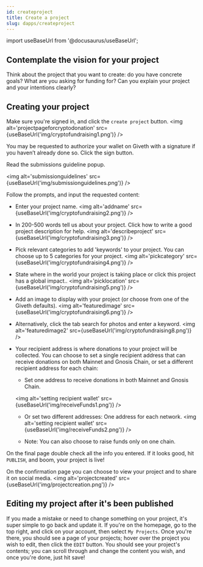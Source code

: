 ```yaml
---
id: createproject
title: Create a project
slug: dapps/createproject
---
```

import useBaseUrl from '@docusaurus/useBaseUrl';

## Contemplate the vision for your project
Think about the project that you want to create: do you have concrete goals? What are you asking for funding for? Can you explain your project and your intentions clearly?

## Creating your project
 Make sure you're signed in, and click the `create project` button.
 <img alt='projectpageforcryptodonation' src={useBaseUrl('img/cryptofundraising1.png')} />

 You may be requested to authorize your wallet on Giveth with a signature if you haven’t already done so. Click the sign button.

Read the submissions guideline popup.

<img alt='submissionguidelines' src={useBaseUrl('img/submissionguidelines.png')} />

Follow the prompts, and input the requested content:

 - Enter your project name.
<img alt='addname' src={useBaseUrl('img/cryptofundraising2.png')} />

 - In 200-500 words tell us about your project. Click how to write a good project description for help.
 <img alt='describeproject' src={useBaseUrl('img/cryptofundraising3.png')} />

 - Pick relevant categories to add 'keywords' to your project. You can choose up to 5 categories for your project.
 <img alt='pickcategory' src={useBaseUrl('img/cryptofundraising4.png')} />

 - State where in the world your project is taking place or click this project has a global impact..
<img alt='picklocation' src={useBaseUrl('img/cryptofundraising5.png')} />

 - Add an image to display with your project (or choose from one of the Giveth defaults).
 <img alt='featuredimage' src={useBaseUrl('img/cryptofundraising6.png')} />

 - Alternatively, click the tab search for photos and enter a keyword.
 <img alt='featuredimage2' src={useBaseUrl('img/cryptofundraising8.png')} />

 - Your recipient address is where donations to your project will be collected. You can choose to set a single recipient address that can receive donations on both Mainnet and Gnosis Chain, or set a different recipient address for each chain:

    - Set one address to receive donations in both Mainnet and Gnosis Chain.
    
    <img alt='setting recipient wallet' src={useBaseUrl('img/receiveFunds1.png')} />

    - Or set two different addresses: One address for each network.
    <img alt='setting recipient wallet' src={useBaseUrl('img/receiveFunds2.png')} />
    
    - Note: You can also choose to raise funds only on one chain.


On the final page double check all the info you entered. If it looks good, hit `PUBLISH`, and boom, your project is live! 

On the confirmation page you can choose to view your project and to share it on social media.
 <img alt='projectcreated' src={useBaseUrl('img/projectcreation.png')} />


## Editing my project after it's been published
If you made a mistake or need to change something on your project, it's super simple to go back and update it. If you're on the homepage, go to the top right, and click on your account, then select `My Projects`. Once you're there, you should see a page of your projects; hover over the project you wish to edit, then click the `EDIT` button. You should see your project's contents; you can scroll through and change the content you wish, and once you're done, just hit save!
